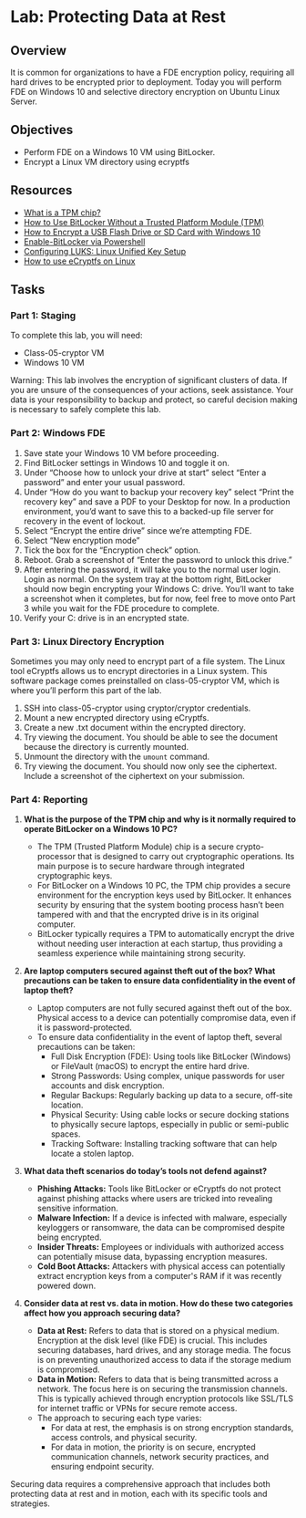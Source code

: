 # Lab: Protecting Data at Rest

## Overview

It is common for organizations to have a FDE encryption policy, requiring all hard drives to be encrypted prior to deployment. Today you will perform FDE on Windows 10 and selective directory encryption on Ubuntu Linux Server.

## Objectives

- Perform FDE on a Windows 10 VM using BitLocker.
- Encrypt a Linux VM directory using ecryptfs

## Resources

- [What is a TPM chip?](https://www.laptopmag.com/articles/tpm-chip-faq)
- [How to Use BitLocker Without a Trusted Platform Module (TPM)](https://www.howtogeek.com/howto/6229/how-to-use-bitlocker-on-drives-without-tpm/)
- [How to Encrypt a USB Flash Drive or SD Card with Windows 10](https://www.groovypost.com/howto/encrypt-flash-drive-sd-card-windows-10-bitlocker/)
- [Enable-BitLocker via Powershell](https://docs.microsoft.com/en-us/powershell/module/bitlocker/enable-bitlocker?view=win10-ps)
- [Configuring LUKS: Linux Unified Key Setup](https://www.redhat.com/sysadmin/disk-encryption-luks)
- [How to use eCryptfs on Linux](https://linuxhint.com/ecryptfs_linux/)

## Tasks

### Part 1: Staging

To complete this lab, you will need:

- Class-05-cryptor VM
- Windows 10 VM

Warning: This lab involves the encryption of significant clusters of data. If you are unsure of the consequences of your actions, seek assistance. Your data is your responsibility to backup and protect, so careful decision making is necessary to safely complete this lab.

### Part 2: Windows FDE

1. Save state your Windows 10 VM before proceeding.
2. Find BitLocker settings in Windows 10 and toggle it on.
3. Under “Choose how to unlock your drive at start” select “Enter a password” and enter your usual password.
4. Under “How do you want to backup your recovery key” select “Print the recovery key” and save a PDF to your Desktop for now. In a production environment, you’d want to save this to a backed-up file server for recovery in the event of lockout.
5. Select “Encrypt the entire drive” since we’re attempting FDE.
6. Select “New encryption mode”
7. Tick the box for the “Encryption check” option.
8. Reboot. Grab a screenshot of “Enter the password to unlock this drive.”
9. After entering the password, it will take you to the normal user login. Login as normal. On the system tray at the bottom right, BitLocker should now begin encrypting your Windows C: drive. You’ll want to take a screenshot when it completes, but for now, feel free to move onto Part 3 while you wait for the FDE procedure to complete.
10. Verify your C: drive is in an encrypted state.

### Part 3: Linux Directory Encryption

Sometimes you may only need to encrypt part of a file system. The Linux tool eCryptfs allows us to encrypt directories in a Linux system. This software package comes preinstalled on class-05-cryptor VM, which is where you’ll perform this part of the lab.

1. SSH into class-05-cryptor using cryptor/cryptor credentials.
2. Mount a new encrypted directory using eCryptfs.
3. Create a new .txt document within the encrypted directory.
4. Try viewing the document. You should be able to see the document because the directory is currently mounted.
5. Unmount the directory with the `umount` command.
6. Try viewing the document. You should now only see the ciphertext. Include a screenshot of the ciphertext on your submission.

### Part 4: Reporting

1. **What is the purpose of the TPM chip and why is it normally required to operate BitLocker on a Windows 10 PC?**
   - The TPM (Trusted Platform Module) chip is a secure crypto-processor that is designed to carry out cryptographic operations. Its main purpose is to secure hardware through integrated cryptographic keys.
   - For BitLocker on a Windows 10 PC, the TPM chip provides a secure environment for the encryption keys used by BitLocker. It enhances security by ensuring that the system booting process hasn’t been tampered with and that the encrypted drive is in its original computer.
   - BitLocker typically requires a TPM to automatically encrypt the drive without needing user interaction at each startup, thus providing a seamless experience while maintaining strong security.

2. **Are laptop computers secured against theft out of the box? What precautions can be taken to ensure data confidentiality in the event of laptop theft?**
   - Laptop computers are not fully secured against theft out of the box. Physical access to a device can potentially compromise data, even if it is password-protected.
   - To ensure data confidentiality in the event of laptop theft, several precautions can be taken:
     - Full Disk Encryption (FDE): Using tools like BitLocker (Windows) or FileVault (macOS) to encrypt the entire hard drive.
     - Strong Passwords: Using complex, unique passwords for user accounts and disk encryption.
     - Regular Backups: Regularly backing up data to a secure, off-site location.
     - Physical Security: Using cable locks or secure docking stations to physically secure laptops, especially in public or semi-public spaces.
     - Tracking Software: Installing tracking software that can help locate a stolen laptop.

3. **What data theft scenarios do today’s tools not defend against?**
   - **Phishing Attacks:** Tools like BitLocker or eCryptfs do not protect against phishing attacks where users are tricked into revealing sensitive information.
   - **Malware Infection:** If a device is infected with malware, especially keyloggers or ransomware, the data can be compromised despite being encrypted.
   - **Insider Threats:** Employees or individuals with authorized access can potentially misuse data, bypassing encryption measures.
   - **Cold Boot Attacks:** Attackers with physical access can potentially extract encryption keys from a computer's RAM if it was recently powered down.

4. **Consider data at rest vs. data in motion. How do these two categories affect how you approach securing data?**
   - **Data at Rest:** Refers to data that is stored on a physical medium. Encryption at the disk level (like FDE) is crucial. This includes securing databases, hard drives, and any storage media. The focus is on preventing unauthorized access to data if the storage medium is compromised.
   - **Data in Motion:** Refers to data that is being transmitted across a network. The focus here is on securing the transmission channels. This is typically achieved through encryption protocols like SSL/TLS for internet traffic or VPNs for secure remote access.
   - The approach to securing each type varies:
     - For data at rest, the emphasis is on strong encryption standards, access controls, and physical security.
     - For data in motion, the priority is on secure, encrypted communication channels, network security practices, and ensuring endpoint security. 

Securing data requires a comprehensive approach that includes both protecting data at rest and in motion, each with its specific tools and strategies.
